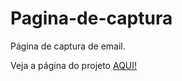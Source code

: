 # Pagina-de-captura
Página de captura de email.

Veja a página do projeto [AQUI!](https://allanlandin.github.io/Pagina-de-captura/)
